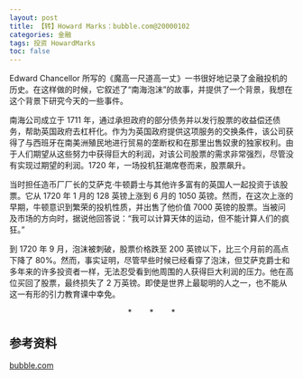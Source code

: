```yaml
---
layout: post
title: 【转】Howard Marks：bubble.com@20000102
categories: 金融
tags: 投资 HowardMarks
toc: false
---
```


Edward Chancellor 所写的《魔高一尺道高一丈》一书很好地记录了金融投机的历史。在这样做的时候，它叙述了“南海泡沫”的故事，并提供了一个背景，我想在这个背景下研究今天的一些事件。

南海公司成立于 1711 年，通过承担政府的部分债务并以发行股票的收益偿还债务，帮助英国政府去杠杆化。作为为英国政府提供这项服务的交换条件，该公司获得了与西班牙在南美洲殖民地进行贸易的垄断权和在那里出售奴隶的独家权利。由于人们期望从这些努力中获得巨大的利润，对该公司股票的需求非常强烈，尽管没有实现过期望的利润。1720 年，一场投机狂潮席卷而来，股票飙升。

当时担任造币厂厂长的艾萨克·牛顿爵士与其他许多富有的英国人一起投资于该股票。它从 1720 年 1 月的 128 英镑上涨到 6 月的 1050 英镑。然而，在这次上涨的早期，牛顿意识到繁荣的投机性质，并出售了他价值 7000 英镑的股票。当被问及市场的方向时，据说他回答说：“我可以计算天体的运动，但不能计算人们的疯狂。”

到 1720 年 9 月，泡沫被刺破，股票价格跌至 200 英镑以下，比三个月前的高点下降了 80%。然而，事实证明，尽管早些时候已经看穿了泡沫，但艾萨克爵士和多年来的许多投资者一样，无法忍受看到他周围的人获得巨大利润的压力。他在高位买回了股票，最终损失了 2 万英镑。即使是世界上最聪明的人之一，也不能从这一有形的引力教育课中幸免。

<center>*&nbsp;&nbsp;&nbsp;&nbsp;&nbsp;&nbsp;&nbsp;&nbsp;*&nbsp;&nbsp;&nbsp;&nbsp;&nbsp;&nbsp;&nbsp;&nbsp;*</center>


## 参考资料

[bubble.com](https://www.oaktreecapital.com/docs/default-source/memos/2000-01-02-bubble.pdf)